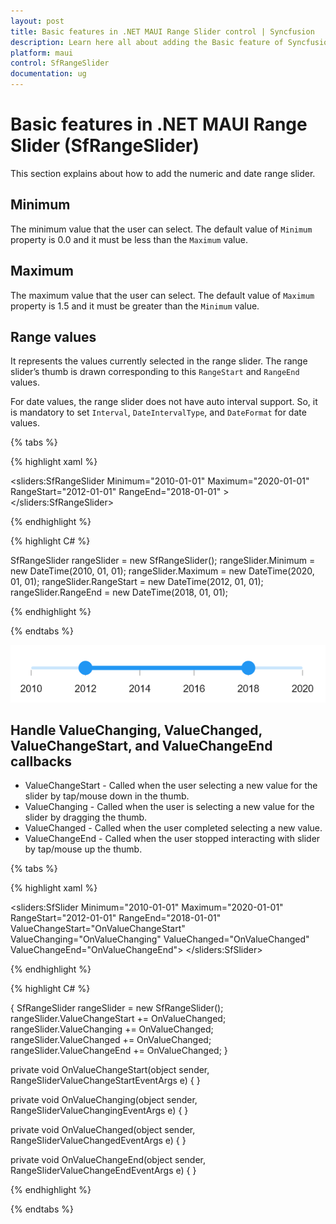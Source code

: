 ```yaml
---
layout: post
title: Basic features in .NET MAUI Range Slider control | Syncfusion
description: Learn here all about adding the Basic feature of Syncfusion .NET MAUI Range Slider (SfRangeSlider) control and more.
platform: maui
control: SfRangeSlider
documentation: ug
---
```


# Basic features  in .NET MAUI Range Slider (SfRangeSlider)

This section explains about how to add the numeric and date range slider.

## Minimum

The minimum value that the user can select. The default value of `Minimum` property is 0.0 and it must be less than the `Maximum` value.

## Maximum

The maximum value that the user can select. The default value of `Maximum` property is 1.5 and it must be greater than the `Minimum` value.

## Range values

It represents the values currently selected in the range slider. The range slider’s thumb is drawn corresponding to this `RangeStart` and `RangeEnd` values.

For date values, the range slider does not have auto interval support. So, it is mandatory to set `Interval`, `DateIntervalType`, and `DateFormat` for date values.

{% tabs %}

{% highlight xaml %}

  <sliders:SfRangeSlider Minimum="2010-01-01" 
                         Maximum="2020-01-01" 
                         RangeStart="2012-01-01" 
                         RangeEnd="2018-01-01" >
  </sliders:SfRangeSlider>
 
{% endhighlight %}

{% highlight C# %}

 SfRangeSlider rangeSlider = new SfRangeSlider();
 rangeSlider.Minimum = new DateTime(2010, 01, 01);
 rangeSlider.Maximum = new DateTime(2020, 01, 01);
 rangeSlider.RangeStart = new DateTime(2012, 01, 01);
 rangeSlider.RangeEnd = new DateTime(2018, 01, 01);

{% endhighlight %}

{% endtabs %}

![RangeSlider date label](images/basic-features/date-labels.png)

## Handle ValueChanging, ValueChanged, ValueChangeStart, and ValueChangeEnd callbacks

* ValueChangeStart -  Called when the user selecting a new value for the slider by tap/mouse down in the thumb.
* ValueChanging - Called when the user is selecting a new value for the slider by dragging the thumb.
* ValueChanged - Called when the user completed selecting a new value.
* ValueChangeEnd - Called when the user stopped interacting with slider by tap/mouse up the thumb.

{% tabs %}

{% highlight xaml %}

  <sliders:SfSlider Minimum="2010-01-01" 
                    Maximum="2020-01-01" 
                    RangeStart="2012-01-01" 
                    RangeEnd="2018-01-01" 
                    ValueChangeStart="OnValueChangeStart" 
                    ValueChanging="OnValueChanging" 
                    ValueChanged="OnValueChanged" 
                    ValueChangeEnd="OnValueChangeEnd">
  </sliders:SfSlider>

{% endhighlight %}

{% highlight C# %}

{
   SfRangeSlider rangeSlider = new SfRangeSlider();
   rangeSlider.ValueChangeStart += OnValueChanged;
   rangeSlider.ValueChanging += OnValueChanged;
   rangeSlider.ValueChanged += OnValueChanged;
   rangeSlider.ValueChangeEnd += OnValueChanged;
}

private void OnValueChangeStart(object sender, RangeSliderValueChangeStartEventArgs e)
{
}

private void OnValueChanging(object sender, RangeSliderValueChangingEventArgs e)
{
}

private void OnValueChanged(object sender, RangeSliderValueChangedEventArgs e)
{
}

private void OnValueChangeEnd(object sender, RangeSliderValueChangeEndEventArgs e)
{
}

{% endhighlight %}

{% endtabs %}
